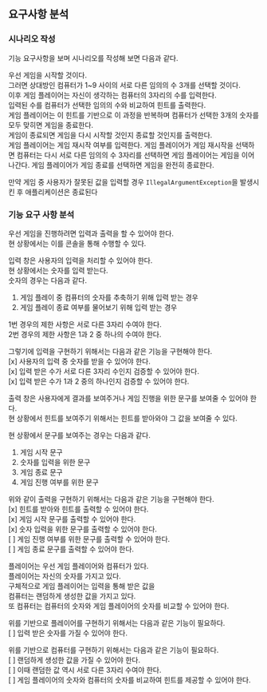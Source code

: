 ## 요구사항 분석
### 시나리오 작성
기능 요구사항을 보며 시나리오를 작성해 보면 다음과 같다.<br>

우선 게임을 시작할 것이다.<br>
그러면 상대방인 컴퓨터가 1~9 사이의 서로 다른 임의의 수 3개를 선택할 것이다.<br>
이후 게임 플레이어는 자신이 생각하는 컴퓨터의 3자리의 수를 입력한다.<br>
입력된 수를 컴퓨터가 선택한 임의의 수와 비교하여 힌트를 출력한다.<br>
게임 플레이어는 이 힌트를 기반으로 이 과정을 반복하며 컴퓨터가 선택한 3개의 숫자를 모두 맞히면 게임을 종료한다.<br>
게임이 종료되면 게임을 다시 시작할 것인지 종료할 것인지를 출력한다.<br>
게임 플레이어는 게임 재시작 여부를 입력한다.
게임 플레이어가 게임 재시작을 선택하면 컴퓨터는 다시 서로 다른 임의의 수 3자리를 선택하면 게임 플레이어는 게임을 이어나간다.
게임 플레이어가 게임 종료를 선택하면 게임을 완전히 종료한다.

만약 게임 중 사용자가 잘못된 값을 입력할 경우 `IllegalArgumentException`을 발생시킨 후 애플리케이션은 종료된다<br>

### 기능 요구 사항 분석
우선 게임을 진행하려면 입력과 출력을 할 수 있어야 한다.<br>
현 상황에서는 이를 콘솔을 통해 수행할 수 있다.<br>

입력 창은 사용자의 입력을 처리할 수 있어야 한다.<br>
현 상황에서는 숫자를 입력 받는다.<br>
숫자의 경우는 다음과 같다.
1. 게임 플레이 중 컴퓨터의 숫자를 추축하기 위해 입력 받는 경우
2. 게임 플레이 종료 여부를 물어보기 위해 입력 받는 경우

1번 경우의 제한 사항은 서로 다른 3자리 수여야 한다.<br>
2번 경우의 제한 사항은 1과 2 중 하나의 수여야 한다.<br>

그렇기에 입력을 구현하기 위해서는 다음과 같은 기능을 구현해야 한다.<br>
[x] 사용자의 입력 중 숫자를 받을 수 있어야 한다.<br>
[x] 입력 받은 수가 서로 다른 3자리 수인지 검증할 수 있어야 한다.<br>
[x] 입력 받은 수가 1과 2 중의 하나인지 검증할 수 있어야 한다.<br>

출력 창은 사용자에게 결과를 보여주거나 게임 진행을 위한 문구를 보여줄 수 있어야 한다.<br>
현 상황에서 힌트를 보여주기 위해서는 힌트를 받아와야 그 값을 보여줄 수 있다.<br>

현 상황에서 문구를 보여주는 경우는 다음과 같다.
1. 게임 시작 문구
2. 숫자를 입력을 위한 문구
3. 게임 종료 문구
4. 게임 진행 여부를 위한 문구

위와 같이 출력을 구현하기 위해서는 다음과 같은 기능을 구현해야 한다.<br>
[x] 힌트를 받아와 힌트를 출력할 수 있어야 한다.<br>
[x] 게임 시작 문구를 출력할 수 있어야 한다.<br>
[x] 숫자 입력을 위한 문구를 출력할 수 있어야 한다.<br>
[ ] 게임 진행 여부를 위한 문구를 출력할 수 있어야 한다.<br>
[ ] 게임 종료 문구를 출력할 수 있어야 한다.<br>

플레이어는 우선 게임 플레이어와 컴퓨터가 있다.<br>
플레이어는 자신의 숫자를 가지고 있다.<br>
구체적으로 게임 플레이어는 입력을 통해 받은 값을<br>
컴퓨터는 랜덤하게 생성한 값을 가지고 있다.<br>
또 컴퓨터는 컴퓨터의 숫자와 게임 플레이어의 숫자를 비교할 수 있어야 한다.<br>

위를 기반으로 플레이어를 구현하기 위해서는 다음과 같은 기능이 필요하다.<br>
[ ] 입력 받은 숫자를 가질 수 있어야 한다.

위를 기반으로 컴퓨터를 구현하기 위해서는 다음과 같은 기능이 필요하다.<br>
[ ] 랜덤하게 생성한 값을 가질 수 있어야 한다.<br>
[ ] 이때 랜덤한 값 역시 서로 다른 3자리 수여야 한다.<br>
[ ] 게임 플레이어의 숫자와 컴퓨터의 숫자를 비교하여 힌트를 제공할 수 있어야 한다.<br>